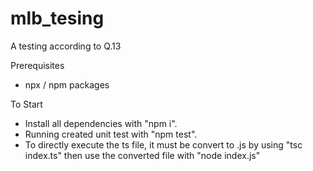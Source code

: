 # mlb_tesing
A testing according to Q.13

Prerequisites
- npx / npm packages

To Start
- Install all dependencies with "npm i".
- Running created unit test with "npm test".
- To directly execute the ts file, it must be convert to .js by using "tsc index.ts" then use the converted file with "node index.js"

